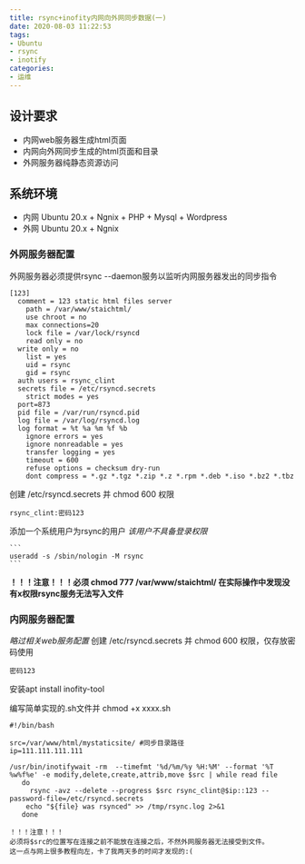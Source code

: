 ```yaml
---
title: rsync+inofity内网向外网同步数据(一)
date: 2020-08-03 11:22:53
tags:
- Ubuntu
- rsync
- inotify
categories:
- 运维
---
```

## 设计要求 
- 内网web服务器生成html页面
- 内网向外网同步生成的html页面和目录
- 外网服务器纯静态资源访问

## 系统环境
- 内网 Ubuntu 20.x + Ngnix + PHP + Mysql + Wordpress
- 外网 Ubuntu 20.x + Ngnix 

### 外网服务器配置
外网服务器必须提供rsync --daemon服务以监听内网服务器发出的同步指令
```
[123]
  comment = 123 static html files server
	path = /var/www/staichtml/
	use chroot = no
	max connections=20
	lock file = /var/lock/rsyncd
	read only = no
  write only = no
	list = yes
	uid = rsync
	gid = rsync
  auth users = rsync_clint
  secrets file = /etc/rsyncd.secrets
	strict modes = yes
  port=873
  pid file = /var/run/rsyncd.pid
  log file = /var/log/rsyncd.log
  log format = %t %a %m %f %b
	ignore errors = yes
	ignore nonreadable = yes
	transfer logging = yes
	timeout = 600
	refuse options = checksum dry-run
	dont compress = *.gz *.tgz *.zip *.z *.rpm *.deb *.iso *.bz2 *.tbz

```
创建 /etc/rsyncd.secrets 并 chmod 600 权限
```
rsync_clint:密码123
```
添加一个系统用户为rsync的用户 *该用户不具备登录权限*

    ```
    useradd -s /sbin/nologin -M rsync
    ```
**！！！注意！！！必须 chmod 777 /var/www/staichtml/ 在实际操作中发现没有x权限rsync服务无法写入文件**

### 内网服务器配置
*略过相关web服务配置*
创建 /etc/rsyncd.secrets 并 chmod 600 权限，仅存放密码使用
```
密码123
```
安装apt install inofity-tool

编写简单实现的.sh文件并 chmod +x xxxx.sh
```
#!/bin/bash

src=/var/www/html/mystaticsite/ #同步目录路径
ip=111.111.111.111

/usr/bin/inotifywait -rm  --timefmt '%d/%m/%y %H:%M' --format '%T %w%f%e' -e modify,delete,create,attrib,move $src | while read file
   do
     rsync -avz --delete --progress $src rsync_clint@$ip::123 --password-file=/etc/rsyncd.secrets
    echo "${file} was rsynced" >> /tmp/rsync.log 2>&1
   done
```
```
！！！注意！！！
必须将$src的位置写在连接之前不能放在连接之后，不然外网服务器无法接受到文件。
这一点与网上很多教程向左，卡了我两天多的时间才发现的:(
```
